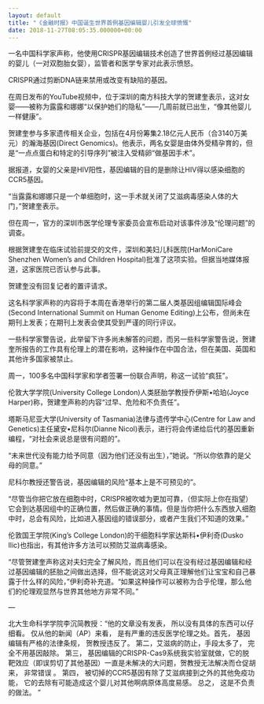 ```yaml
---
layout: default
title: "《金融时报》中国诞生世界首例基因编辑婴儿引发全球愤慨"
date: 2018-11-27T08:05:35.000000+00:00
---
```


一名中国科学家声称，他使用CRISPR基因编辑技术创造了世界首例经过基因编辑的婴儿（一对双胞胎女婴），监管者和医学专家对此表示愤怒。

CRISPR通过剪断DNA链来禁用或改变有缺陷的基因。

在周日发布的YouTube视频中，位于深圳的南方科技大学的贺建奎表示，这对女婴——被称为露露和娜娜“以保护她们的隐私”——几周前就已出生，“像其他婴儿一样健康”。

贺建奎参与多家遗传相关企业，包括在4月份筹集2.18亿元人民币（合3140万美元）的瀚海基因(Direct Genomics)。他表示，两名女婴是由体外受精孕育的，但是“一点点蛋白和特定的引导序列”被注入受精卵“做基因手术”。

据报道，女婴的父亲是HIV阳性，基因编辑的目的是删除让HIV得以感染细胞的CCR5基因。

“当露露和娜娜只是一个单细胞时，这一手术就关闭了艾滋病毒感染人体的大门，”贺建奎表示。

但在周一，官方的深圳市医学伦理专家委员会宣布启动对该事件涉及“伦理问题”的调查。

根据贺建奎在临床试验前提交的文件，深圳和美妇儿科医院(HarMoniCare Shenzhen Women’s and Children Hospital)批准了这项实验。但据当地媒体报道，这家医院已否认参与此事。

贺建奎没有回复记者的置评请求。

这名科学家声称的内容将于本周在香港举行的第二届人类基因组编辑国际峰会(Second International Summit on Human Genome Editing)上公布，但尚未在期刊上发表；在期刊上发表会使其受到严谨的同行评议。

一些科学家警告说，此举留下许多尚未解答的问题，而另一些科学家警告说，贺建奎所报告的工作具有伦理上的潜在影响，这种操作在中国合法，但在美国、英国和其他许多国家被禁止。

周一，100多名中国科学家和学者签署一份联合声明，称这一试验“疯狂”。

伦敦大学学院(University College London)人类胚胎学教授乔伊斯•哈珀(Joyce Harper)称，贺建奎声称的内容“过早、危险和不负责任”。

塔斯马尼亚大学(University of Tasmania)法律与遗传学中心(Centre for Law and Genetics)主任黛安•尼科尔(Dianne Nicol)表示，进行将会传递给后代的基因重新编程，“对社会来说总是很有问题的”。

“未来世代没有能力给予同意（因为他们还没有出生），”她说。“所以你依靠的是父母的同意。”

尼科尔教授还警告说，基因编辑的风险“基本上是不可预见的”。

“尽管当你把它放在细胞中时，CRISPR被吹嘘为更加可靠，（但实际上你在指望）它会到达基因组中的正确位置，然后做正确的事情。但是当你把什么东西放入细胞中时，总会有风险，比如进入基因组的错误部分，或者产生我们不知道的效果。”

伦敦国王学院(King’s College London)的干细胞科学家达斯科•伊利奇(Dusko Ilic)也指出，有其他许多方法可以预防艾滋病毒感染。

“尽管贺建奎声称这对夫妇完全了解风险，而且他们可以在没有经过基因编辑和经过基因编辑的胚胎之间做出选择，但不能说这对父母真正理解他们让宝宝和自己暴露于什么样的风险，”伊利奇补充道。“如果这种操作可以被称为合乎伦理，那么他们的伦理观显然与世界其他地方非常不同。”

—

北大生命科学学院李沉简教授：“他的文章没有发表， 所以没有具体的东西可以仔细看。 仅从他的新闻（AP）来看， 是有严重的违反医学伦理之处。首先， 基因编辑有严格的法律条规， 贺教授违反了。 第二，艾滋病的防止，手段太多了， 完全不用基因敲除。 第三， 基因编辑的CRISPR-Cas9系统我实验室就做，它的脱靶效应（即误剪切了其他基因）一直是未解决的大问题，贺教授无法解决而仓促胡来， 非常错误 。 第四， 被切掉的CCR5基因有除了艾滋病接到之外的其他免疫功能， 它的去除有可能造成这个婴儿对其他啊病原体高度易感。 总之， 这是不负责的做法。 ”

